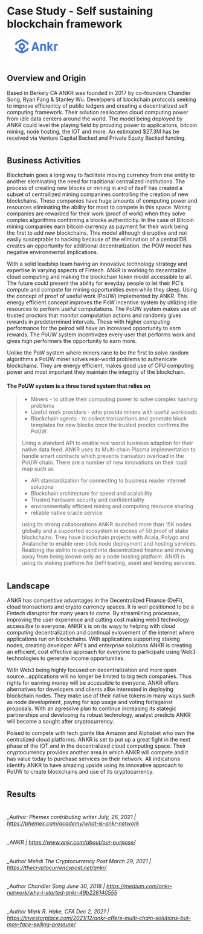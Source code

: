 # Case Study - Self sustaining blockchain framework

<img src="https://github.com/wayman110/Case-Study-Homework/blob/main/ANKR_Logo.PNG" alt="drawing" width="150"/>

#
## Overview and Origin

Based in Berkely CA ANKR was founded in 2017 by co-founders Chandler Song, Ryan Fang & Stanley Wu. Developers of blockchain protocols seeking to improve efficientcy of public ledgers and creating a decentralized self computing framework. Their solution reallocates cloud computing power from idle data centers around the world. The model being deployed by ANKR could level the playing field by provding power to applicaitons, bitcoin mining, node hosting, the IOT and more. An estimated $27.3M has be received via Venture Capital Backed and Private Equity Backed funding.

#
## Business Activities

Blockchain goes a long way to facilitate moving currency from one entity to another eleminating the need for traditional centralized institutions. The process of creating new blocks or mining in and of itself has created a subset of centrailized mining companines controlling the creation of new blockchains. These companies have huge amounts of computing power and resources eliminating the ability for most to compete in this space. Mining companies are rewarded for their work (proof of work) when they solve complex algorithms confirming a blocks authenticitiy. In the case of Bitcoin mining companies earn bitcoin currency as payment for their work being the first to add new blockchains. This model although disruptive and not easily susceptable to hacking because of the elimination of a central DB creates an opportunity for additional decentralization. the POW model has negative environmental implications.  

With a solid leadship team having an innovative technology strategy and expertise in varying aspects of Fintech. ANkR is working to decentralize cloud computing and making the blockchain token model accessible to all. The future could present the ability for eveyday people to let their PC's compute and compete for mining opportunities even while they sleep. Using the concept of proof of useful work (PoUW) implemented by ANKR. This energy efficient concept improves the PoW incentive system by utilizing idle resources to perform useful computations. The PoUW system makes use of trusted proctors that monitor computation actions and randomly gives rewards in predetermined intervals. Those with higher computing performance for the peirod will have an increased opportunity to earn rewards. The PoUW system incentivizes every user that performs work and gives high performers the opportunity to earn more.

Unlike the PoW system where miners race to be the first to solve random algorithms a PoUW miner solves real-world problems to authenicate blockchains. They are energy efficient, makes good use of CPU computing power and most important they maintain the integrity of the blockchain.  

#### The PoUW system is a three tiered system that relies on
> * Miners - to utilize their computing power to solve complex hashing problems
> * Useful work providers - who provide miners with useful workloads
> * Blockchain agents - to collect transactions and generate block templates for new blocks once the trusted proctor confirms the PoUW.
>
> Using a standard API to enable real world business adaption for their native data feed. ANKR uses its Multi-chain Plasma implementation to handle smart contracts which prevents transation overload in the PoUW chain. There are a number of new innovations on their road map such as 
> * API standardization for connecting to business reader internet solutions
> * Blockchain architecture for speed and scalability
> * Trusted hardware security and confidentiality
> * environmentally efficient mining and computing resource sharing
> * reliable native oracle service 
>
>using its strong collaborations ANKR launched more than 15K nodes globally and a supported ecosystem in excess of 50 proof of stake blockchains. They have blockchain projects with Acala, Polygo and Avalanche to enable one-click node deployment and hosting services. Realizing the abilito to expand into decentralized finance and moving away from being known only as a node hosting platform. ANKR is using its staking platform for DeFI trading, asset and lending services.
#

## Landscape

ANKR has competitive advantages in the Decentralized Finance (DeFi), cloud transactions and crypto currency spaces. It is well positioned to be a Fintech disruptor for many years to come. By streamlining processes, improving the user experience and cutting cost making web3 technology accessilbe to everyone. ANKR's is on its wayy to helping with cloud computing decentralization and continual evlovement of the internet where applications run on blockchains. With applicaitons supporting staking nodes, creating developer API's and enterprise solutions ANKR is creating an efficient, cost effective approach for everyone to participate using Web3 technologies to generate income opportunities.

With Web3 being highly focused on decentralization and more open source...applications will no longer be limited to big tech companies. Thus rights for earning money will be accessible to everyone. ANKR offers alternatives for developers and clients alike interested in deploying blockchain nodes. They make use of their native tokens in many ways such as node development, paying for app usage and voting for/against proposals. With an agressive plan to continue increasing its stategic partnerships and developing its robust technology, analyst predicts ANKR will become a sought after cryptocurrency.

Poised to compete with tech giants like Amazon and Alphabet who own the centralized cloud platforms. ANKR is set to put up a great fight in the next phase of the IOT and in the decentralized cloud computing space. Their cryptocurrency provides another area in which ANKR will compete and it has value today to purchase services on their network. All indications identify ANKR to have amazing upside using its innovative approach to PoUW to create blockchains and use of its cryptocurrency. 

#
## Results


#
#
###### _Author: Phemex contributing writer July, 26, 2021 | https://phemex.com/academy/what-is-ankr-network
###### _ANKR | https://www.ankr.com/about/our-purpose/
###### _Author Mehdi The Cryptocurrency Post March 29, 2021 | https://thecryptocurrencypost.net/ankr/
###### _Author Chandler Song June 30, 2018 | https://medium.com/ankr-network/why-i-started-ankr-49b226140555
###### _Author  Mark R. Hake, CFA Dec 2, 2021 | https://investorplace.com/2021/12/ankr-offers-multi-chain-solutions-but-may-face-selling-pressure/

